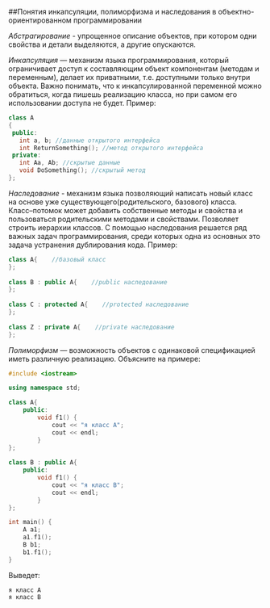 ##Понятия инкапсуляции, полиморфизма и наследования в объектно-ориентированном программировании

*Абстрагирование* - упрощенное описание объектов, при котором одни свойства и детали выделяются, а другие опускаются.

*Инкапсуляция* — механизм языка программирования, который ограничивает доступ к составляющим объект компонентам (методам и переменным), делает их приватными, т.е. доступными только внутри объекта. Важно понимать, что к инкапсулированной переменной можно обратиться, когда пишешь реализацию класса, но при самом его использовании доступа не будет. Пример: 
```cpp
class A 
{
 public:
   int a, b; //данные открытого интерфейса
   int ReturnSomething(); //метод открытого интерфейса
 private:
   int Aa, Ab; //скрытые данные
   void DoSomething(); //скрытый метод
};
```

*Наследование* - механизм языка позволяющий написать новый класс на основе уже существующего(родительского, базового) класса. Класс–потомок может добавить собственные методы и свойства и пользоваться родительскими методами и свойствами. Позволяет строить иерархии классов. С помощью наследования решается ряд важных задач программирования, среди которых одна из основных это задача устранения дублирования кода. Пример:
```cpp
class A{    //базовый класс
};
 
class B : public A{    //public наследование
};
 
class C : protected A{    //protected наследование
};
 
class Z : private A{    //private наследование
};
```

*Полиморфизм* — возможность объектов с одинаковой спецификацией иметь различную реализацию. Объясните на примере:
```cpp
#include <iostream>

using namespace std;

class A{
	public:
		void f1() {
			cout << "я класс A";
			cout << endl;
		}
};
 
class B : public A{
	public:
		void f1() {
			cout << "я класс B";
			cout << endl;
		}
};

int main() {
	A a1;
	a1.f1();
	B b1;
	b1.f1();
}
```
Выведет:
```
я класс A
я класс B
```